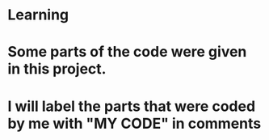 # Learning
# Some parts of the code were given in this project.
# I will label the parts that were coded by me with "MY CODE" in comments
